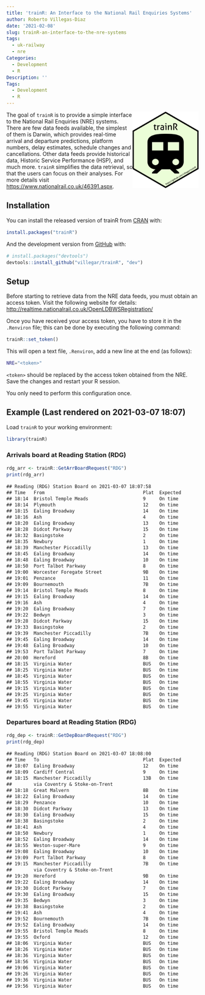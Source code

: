 ```yaml
---
title: 'trainR: An Interface to the National Rail Enquiries Systems'
author: Roberto Villegas-Diaz
date: '2021-02-08'
slug: trainR-an-interface-to-the-nre-systems
tags:
  - uk-railway
  - nre
Categories:
  - Development
  - R
Description: ''
Tags:
  - Development
  - R
---
```


<img src="https://raw.githubusercontent.com/villegar/trainR/main/inst/images/logo.png" alt="logo" align="right" height=200px/>

The goal of `trainR` is to provide a simple interface to the 
National Rail Enquiries (NRE) systems. There are few data feeds 
available, the simplest of them is Darwin, which provides real-time 
arrival and departure predictions, platform numbers, delay estimates, 
schedule changes and cancellations. Other data feeds provide historical 
data, Historic Service Performance (HSP), and much more. `trainR` 
simplifies the data retrieval, so that the users can focus on their 
analyses. For more details visit 
https://www.nationalrail.co.uk/46391.aspx.

## Installation

You can install the released version of trainR from [CRAN](https://CRAN.R-project.org) with:

``` r
install.packages("trainR")
```

And the development version from [GitHub](https://github.com/) with:

``` r
# install.packages("devtools")
devtools::install_github("villegar/trainR", "dev")
```

## Setup
Before starting to retrieve data from the NRE data feeds, you must obtain an access token. 
Visit the following website for details: http://realtime.nationalrail.co.uk/OpenLDBWSRegistration/

Once you have received your access token, you have to store it in the `.Renviron` file; this can be 
done by executing the following command:


```r
trainR::set_token()
```

This will open a text file, `.Renviron`, add a new line at the end (as follows):

```bash
NRE="<token>"
```

`<token>` should be replaced by the access token obtained from the NRE. Save the changes and restart 
your R session.

You only need to perform this configuration once.

## Example (Last rendered on 2021-03-07 18:07)

Load `trainR` to your working environment:

```r
library(trainR)
```

### Arrivals board at Reading Station (RDG)


```r
rdg_arr <- trainR::GetArrBoardRequest("RDG")
print(rdg_arr)
```

```
## Reading (RDG) Station Board on 2021-03-07 18:07:58
## Time   From                                    Plat  Expected
## 18:14  Bristol Temple Meads                    9     On time
## 18:14  Plymouth                                12    On time
## 18:15  Ealing Broadway                         14    On time
## 18:16  Ash                                     4     On time
## 18:20  Ealing Broadway                         13    On time
## 18:28  Didcot Parkway                          15    On time
## 18:32  Basingstoke                             2     On time
## 18:35  Newbury                                 1     On time
## 18:39  Manchester Piccadilly                   13    On time
## 18:45  Ealing Broadway                         14    On time
## 18:48  Ealing Broadway                         10    On time
## 18:50  Port Talbot Parkway                     8     On time
## 19:00  Worcester Foregate Street               9B    On time
## 19:01  Penzance                                11    On time
## 19:09  Bournemouth                             7B    On time
## 19:14  Bristol Temple Meads                    8     On time
## 19:15  Ealing Broadway                         14    On time
## 19:16  Ash                                     4     On time
## 19:20  Ealing Broadway                         7     On time
## 19:22  Bedwyn                                  3     On time
## 19:28  Didcot Parkway                          15    On time
## 19:33  Basingstoke                             2     On time
## 19:39  Manchester Piccadilly                   7B    On time
## 19:45  Ealing Broadway                         14    On time
## 19:48  Ealing Broadway                         10    On time
## 19:53  Port Talbot Parkway                     7     On time
## 20:00  Hereford                                8B    On time
## 18:15  Virginia Water                          BUS   On time
## 18:25  Virginia Water                          BUS   On time
## 18:45  Virginia Water                          BUS   On time
## 18:55  Virginia Water                          BUS   On time
## 19:15  Virginia Water                          BUS   On time
## 19:25  Virginia Water                          BUS   On time
## 19:45  Virginia Water                          BUS   On time
## 19:55  Virginia Water                          BUS   On time
```

### Departures board at Reading Station (RDG)


```r
rdg_dep <- trainR::GetDepBoardRequest("RDG")
print(rdg_dep)
```

```
## Reading (RDG) Station Board on 2021-03-07 18:08:00
## Time   To                                      Plat  Expected
## 18:07  Ealing Broadway                         12    On time
## 18:09  Cardiff Central                         9     On time
## 18:15  Manchester Piccadilly                   13B   On time
##        via Coventry & Stoke-on-Trent           
## 18:18  Great Malvern                           8B    On time
## 18:22  Ealing Broadway                         14    On time
## 18:29  Penzance                                10    On time
## 18:30  Didcot Parkway                          13    On time
## 18:30  Ealing Broadway                         15    On time
## 18:38  Basingstoke                             2     On time
## 18:41  Ash                                     4     On time
## 18:50  Newbury                                 1     On time
## 18:52  Ealing Broadway                         14    On time
## 18:55  Weston-super-Mare                       9     On time
## 19:08  Ealing Broadway                         10    On time
## 19:09  Port Talbot Parkway                     8     On time
## 19:15  Manchester Piccadilly                   7B    On time
##        via Coventry & Stoke-on-Trent           
## 19:20  Hereford                                9B    On time
## 19:22  Ealing Broadway                         14    On time
## 19:30  Didcot Parkway                          7     On time
## 19:30  Ealing Broadway                         15    On time
## 19:35  Bedwyn                                  3     On time
## 19:38  Basingstoke                             2     On time
## 19:41  Ash                                     4     On time
## 19:52  Bournemouth                             7B    On time
## 19:52  Ealing Broadway                         14    On time
## 19:55  Bristol Temple Meads                    8     On time
## 19:55  Oxford                                  12    On time
## 18:06  Virginia Water                          BUS   On time
## 18:26  Virginia Water                          BUS   On time
## 18:36  Virginia Water                          BUS   On time
## 18:56  Virginia Water                          BUS   On time
## 19:06  Virginia Water                          BUS   On time
## 19:26  Virginia Water                          BUS   On time
## 19:36  Virginia Water                          BUS   On time
## 19:56  Virginia Water                          BUS   On time
```
